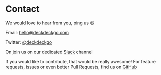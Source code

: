 # Contact

We would love to hear from you, ping us 😃

Email: [hello@deckdeckgo.com](mailto:hello@deckdeckgo.com)

Twitter: [@deckdeckgo](https://twitter.com/deckdeckgo)

On join us on our dedicated [Slack](https://join.slack.com/t/deckdeckgo/shared_invite/enQtNzM0NjMwOTc3NTI0LTBlNmFhODNhYmRkMWUxZmU4ZTQ2MDJiNjlmYWZiODNjMDU5OGRjYThlZmZjMTc5YmQ3MzUzMDlhMzk0ZDgzMDY) channel

If you would like to contribute, that would be really awesome! For feature requests, issues or even better Pull Requests, find us on [GitHub](https://github.com/deckgo/deckdeckgo)

[DeckDeckGo]: https://deckdeckgo.com